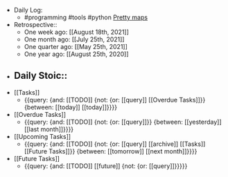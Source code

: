 - Daily Log:
    - #programming #tools #python [Pretty maps](https://github.com/marceloprates/prettymaps)
- Retrospective::
    - One week ago: [[August 18th, 2021]]
    - One month ago: [[July 25th, 2021]]
    - One quarter ago: [[May 25th, 2021]]
    - One year ago: [[August 25th, 2020]]
- Daily Stoic::
    - 
- [[Tasks]]
    - {{query: {and: [[TODO]] {not: {or: [[query]] [[Overdue Tasks]]}} {between: [[today]] [[today]]}}}}
- [[Overdue Tasks]]
    - {{query: {and: [[TODO]] {not: {or: [[query]]}} {between: [[yesterday]] [[last month]]}}}}
- [[Upcoming Tasks]]
    - {{query: {and: [[TODO]] {not: {or: [[query]] [[archive]] [[Tasks]] [[Future Tasks]]}} {between: [[tomorrow]] [[next month]]}}}}
- [[Future Tasks]]
    - {{query: {and: [[TODO]] [[future]] {not: {or: [[query]]}}}}}
